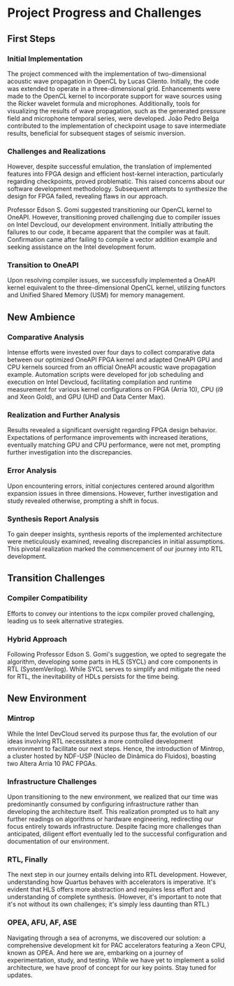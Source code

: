 # Project Progress and Challenges

## First Steps

### Initial Implementation

The project commenced with the implementation of two-dimensional acoustic wave propagation in OpenCL by Lucas Cilento. Initially, the code was extended to operate in a three-dimensional grid. Enhancements were made to the OpenCL kernel to incorporate support for wave sources using the Ricker wavelet formula and microphones. Additionally, tools for visualizing the results of wave propagation, such as the generated pressure field and microphone temporal series, were developed. João Pedro Belga contributed to the implementation of checkpoint usage to save intermediate results, beneficial for subsequent stages of seismic inversion.

### Challenges and Realizations

However, despite successful emulation, the translation of implemented features into FPGA design and efficient host-kernel interaction, particularly regarding checkpoints, proved problematic. This raised concerns about our software development methodology. Subsequent attempts to synthesize the design for FPGA failed, revealing flaws in our approach.

Professor Edson S. Gomi suggested transitioning our OpenCL kernel to OneAPI. However, transitioning proved challenging due to compiler issues on Intel Devcloud, our development environment. Initially attributing the failures to our code, it became apparent that the compiler was at fault. Confirmation came after failing to compile a vector addition example and seeking assistance on the Intel development forum.


### Transition to OneAPI

Upon resolving compiler issues, we successfully implemented a OneAPI kernel equivalent to the three-dimensional OpenCL kernel, utilizing functors and Unified Shared Memory (USM) for memory management.

## New Ambience

### Comparative Analysis

Intense efforts were invested over four days to collect comparative data between our optimized OneAPI FPGA kernel and adapted OneAPI GPU and CPU kernels sourced from an official OneAPI acoustic wave propagation example. Automation scripts were developed for job scheduling and execution on Intel Devcloud, facilitating compilation and runtime measurement for various kernel configurations on FPGA (Arria 10), CPU (i9 and Xeon Gold), and GPU (UHD and Data Center Max).

### Realization and Further Analysis

Results revealed a significant oversight regarding FPGA design behavior. Expectations of performance improvements with increased iterations, eventually matching GPU and CPU performance, were not met, prompting further investigation into the discrepancies.

### Error Analysis

Upon encountering errors, initial conjectures centered around algorithm expansion issues in three dimensions. However, further investigation and study revealed otherwise, prompting a shift in focus.

### Synthesis Report Analysis

To gain deeper insights, synthesis reports of the implemented architecture were meticulously examined, revealing discrepancies in initial assumptions. This pivotal realization marked the commencement of our journey into RTL development.

## Transition Challenges

### Compiler Compatibility

Efforts to convey our intentions to the icpx compiler proved challenging, leading us to seek alternative strategies.

### Hybrid Approach

Following Professor Edson S. Gomi's suggestion, we opted to segregate the algorithm, developing some parts in HLS (SYCL) and core components in RTL (SystemVerilog). While SYCL serves to simplify and mitigate the need for RTL, the inevitability of HDLs persists for the time being.

## New Environment

### Mintrop

While the Intel DevCloud served its purpose thus far, the evolution of our ideas involving RTL necessitates a more controlled development environment to facilitate our next steps. Hence, the introduction of Mintrop, a cluster hosted by NDF-USP (Núcleo de Dinâmica do Fluidos), boasting two Altera Arria 10 PAC FPGAs.

### Infrastructure Challenges

Upon transitioning to the new environment, we realized that our time was predominantly consumed by configuring infrastructure rather than developing the architecture itself. This realization prompted us to halt any further readings on algorithms or hardware engineering, redirecting our focus entirely towards infrastructure. Despite facing more challenges than anticipated, diligent effort eventually led to the successful configuration and documentation of our environment.

### RTL, Finally

The next step in our journey entails delving into RTL development. However, understanding how Quartus behaves with accelerators is imperative. It's evident that HLS offers more abstraction and requires less effort and understanding of complete synthesis. (However, it's important to note that it's not without its own challenges; it's simply less daunting than RTL.)

### OPEA, AFU, AF, ASE

Navigating through a sea of acronyms, we discovered our solution: a comprehensive development kit for PAC accelerators featuring a Xeon CPU, known as OPEA. And here we are, embarking on a journey of experimentation, study, and testing. While we have yet to implement a solid architecture, we have proof of concept for our key points. Stay tuned for updates.
